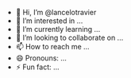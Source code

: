 - 👋 Hi, I’m @lancelotravier
- 👀 I’m interested in ...
- 🌱 I’m currently learning ...
- 💞️ I’m looking to collaborate on ...
- 📫 How to reach me ...
- 😄 Pronouns: ...
- ⚡ Fun fact: ...

<!---
lancelotravier/lancelotravier is a ✨ special ✨ repository because its `README.md` (this file) appears on your GitHub profile.
You can click the Preview link to take a look at your changes.
--->
